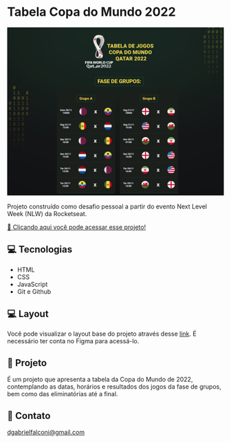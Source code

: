 # Tabela Copa do Mundo 2022

![preview](./assets/image/previewgithub.jpg)

Projeto construído como desafio pessoal a partir do evento Next Level Week (NLW) da Rocketseat.

[📎 Clicando aqui você pode acessar esse projeto!](https://bfalconi.github.io/tabela-copa)

## 💻 Tecnologias

- HTML
- CSS
- JavaScript
- Git e Github

## 💻 Layout

Você pode visualizar o layout base do projeto através desse [link](https://www.figma.com/file/HrIaQbqencptEBH7yqi5ft/Calend%C3%A1rio-de-Jogos-(Community)?node-id=0%3A1). É necessário ter conta no Figma para acessá-lo.

## 📝 Projeto

É um projeto que apresenta a tabela da Copa do Mundo de 2022, contemplando as datas, horários e resultados dos jogos da fase de grupos, bem como das eliminatórias até a final.

## 📩 Contato

dgabrielfalconi@gmail.com